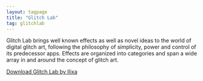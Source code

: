```yaml
---
layout: tagpage
title: "Glitch Lab"
tag: glitchlab
---
```


Glitch Lab brings well known effects as well as novel ideas to the world of digital glitch art, following the philosophy of simplicity, power and control of its predecessor apps. Effects are organized into categories and span a wide array in and around the concept of glitch art.

[Download Glitch Lab by Ilixa](https://play.google.com/store/apps/details?id=com.ilixa.glitch)
